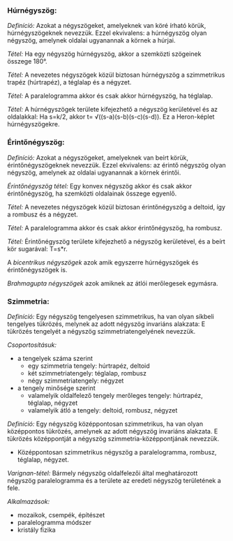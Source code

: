 ### Húrnégyszög:

*Definíció:* Azokat a négyszögeket, amelyeknek van köré írható körük, húrnégyszögeknek nevezzük. Ezzel ekvivalens: a húrnégyszög olyan négyszög, amelynek oldalai ugyanannak a körnek a húrjai.

*Tétel:* Ha egy négyszög húrnégyszög, akkor a szemközti szögeinek összege 180°.

*Tétel:* A nevezetes négyszögek közül biztosan húrnégyszög a szimmetrikus trapéz (húrtrapéz), a téglalap és a négyzet.

*Tétel:* A paralelogramma akkor és csak akkor húrnégyszög, ha téglalap.

*Tétel:* A húrnégyszögek területe kifejezhető a négyszög kerületével és az oldalakkal: Ha s=k/2, akkor t= √((s-a)(s-b)(s-c)(s-d)). Ez a Heron-képlet húrnégyszögekre.

### Érintőnégyszög:

*Definíció:* Azokat a négyszögeket, amelyeknek van beírt körük, érintőnégyszögeknek nevezzük. Ezzel ekvivalens: az érintő négyszög olyan négyszög, amelynek az oldalai ugyanannak a körnek érintői.

*Érintőnégyszög tétel:* Egy konvex négyszög akkor és csak akkor érintőnégyszög, ha szemközti oldalainak összege egyenlő.

*Tétel:* A nevezetes négyszögek közül biztosan érintőnégyszög a deltoid, így a rombusz és a négyzet.

*Tétel:* A paralelogramma akkor és csak akkor érintőnégyszög, ha rombusz.

*Tétel:* Érintőnégyszög területe kifejezhető a négyszög kerületével, és a beírt kör sugarával: T=s*r.

A *bicentrikus négyszögek* azok amik egyszerre húrnégyszögek és érintőnégyszögek is.

*Brahmagupta négyszögek* azok amiknek az átlói merőlegesek egymásra.

### Szimmetria:

*Definíció:* Egy négyszög tengelyesen szimmetrikus, ha van olyan síkbeli tengelyes tükrözés, melynek az adott négyszög invariáns alakzata: E tükrözés tengelyét a négyszög szimmetriatengelyének nevezzük.

*Csoportosításuk:*

 - a tengelyek száma szerint
   + egy szimmetria tengely: húrtrapéz, deltoid
   + két szimmetriatengely: téglalap, rombusz
   + négy szimmetriatengely: négyzet
 - a tengely minősége szerint
   + valamelyik oldalfelező tengely merőleges tengely: húrtrapéz, téglalap, négyzet
   + valamelyik átló a tengely: deltoid, rombusz, négyzet

*Definíció:* Egy négyszög középpontosan szimmetrikus, ha van olyan középpontos tükrözés, amelynek az adott négyszög invariáns alakzata. E tükrözés középpontját a négyszög szimmetria-középpontjának nevezzük.

 - Középpontosan szimmetrikus négyszög a paralelogramma, rombusz, téglalap, négyzet.

*Varignan-tétel:* Bármely négyszög oldalfelezői által meghatározott négyszög paralelogramma és a területe az eredeti négyszög területének a fele.

*Alkalmazások:*

 - mozaikok, csempék, építészet
 - paralelogramma módszer
 - kristály fizika
